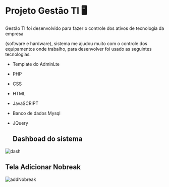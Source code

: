 #  Projeto Gestão TI :desktop_computer:



Gestão TI foi desenvolvido para fazer o controle dos ativos de tecnologia da empresa 

(software e hardware), sistema  me ajudou muito com o controle dos equipamentos onde trabalho, para desenvolver foi usado as seguintes tecnologias.

- Template do AdminLte

- PHP

- CSS

- HTML

- JavaSCRIPT

- Banco de dados Mysql

- JQuery

   

   

  ## Dashboad do sistema 
  
![dash](https://user-images.githubusercontent.com/46627840/141457801-ecd195fa-dd6f-4647-95dc-83ea3c450fd0.JPG)





  ## Tela Adicionar Nobreak

![addNobreak](https://user-images.githubusercontent.com/46627840/141361417-bcc931cc-fa86-48c1-adb4-3a453f7cadee.JPG)

